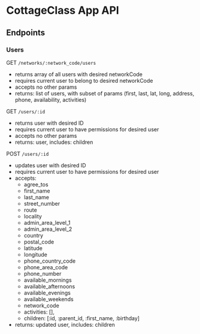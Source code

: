 # CottageClass App API

## Endpoints

### Users

GET `/networks/:network_code/users`
- returns array of all users with desired networkCode
- requires current user to belong to desired networkCode
- accepts no other params
- returns: list of users, with subset of params (first, last, lat, long, address, phone, availability, activities)

GET `/users/:id`
- returns user with desired ID
- requires current user to have permissions for desired user
- accepts no other params
- returns: user, includes: children

POST `/users/:id`
- updates user with desired ID
- requires current user to have permissions for desired user
- accepts:
  - agree_tos
  - first_name
  - last_name
  - street_number
  - route
  - locality
  - admin_area_level_1
  - admin_area_level_2
  - country
  - postal_code
  - latitude
  - longitude
  - phone_country_code
  - phone_area_code
  - phone_number
  - available_mornings
  - available_afternoons
  - available_evenings
  - available_weekends
  - network_code
  - activities: [],
  - children: [:id, :parent_id, :first_name, :birthday]
- returns: updated user, includes: children
